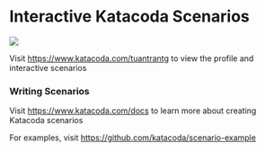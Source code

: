 # Interactive Katacoda Scenarios

[![](http://shields.katacoda.com/katacoda/tuantrantg/count.svg)](https://www.katacoda.com/tuantrantg "Get your profile on Katacoda.com")

Visit https://www.katacoda.com/tuantrantg to view the profile and interactive scenarios

### Writing Scenarios
Visit https://www.katacoda.com/docs to learn more about creating Katacoda scenarios

For examples, visit https://github.com/katacoda/scenario-example
